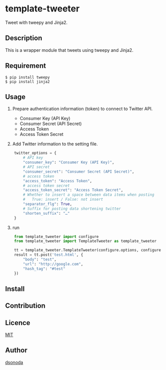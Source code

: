 template-tweeter
====

Tweet with tweepy and Jinja2.

## Description
This is a wrapper module that tweets using tweepy and Jinja2.

## Requirement

    $ pip install tweepy
    $ pip install jinja2

## Usage
1. Prepare authentication information (token) to connect to Twitter API.
    - Consumer Key (API Key)
    - Consumer Secret (API Secret)
    - Access Token
    - Access Token Secret

2. Add Twitter information to the setting file.
```python:template-tweeter/template_tweeter/configure.py
    twitter_options = {
        # API key
        "consumer_key": "Consumer Key (API Key)",
        # API secret
        "consumer_secret": "Consumer Secret (API Secret)",
        # access token
        "access_token": "Access Token",
        # access token secret
        "access_token_secret": "Access Token Secret",
        # Whether to insert a space between data items when posting
        #   True: insert / False: not insert
        "separator_flg": True,
        # Suffix for posting data shortening twitter
        "shorten_suffix": "…"
    }
```

3. run
```python
    from template_tweeter import configure
    from template_tweeter import TemplateTweeter as template_tweeter

    tt = template_tweeter.TemplateTweeter(configure.options, configure.twitter_options, jinja_options)
    result = tt.post('test.html', {
        "body": "test",
        "url": "http://google.com",
        "hash_tag": "#test"
    })
```

## Install

## Contribution

## Licence

[MIT](https://github.com/tcnksm/tool/blob/master/LICENCE)

## Author

[dsonoda](https://github.com/dsonoda)
